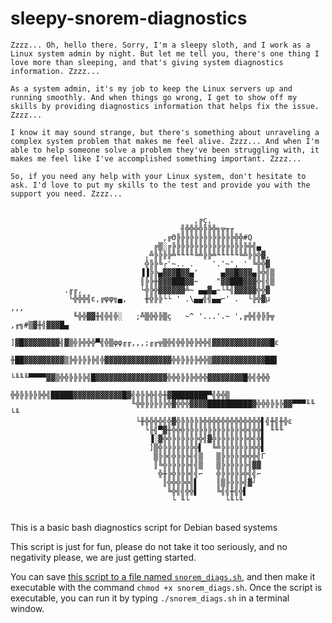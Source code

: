 # sleepy-snorem-diagnostics

```
Zzzz... Oh, hello there. Sorry, I'm a sleepy sloth, and I work as a Linux system admin by night. But let me tell you, there's one thing I love more than sleeping, and that's giving system diagnostics information. Zzzz...

As a system admin, it's my job to keep the Linux servers up and running smoothly. And when things go wrong, I get to show off my skills by providing diagnostics information that helps fix the issue. Zzzz...

I know it may sound strange, but there's something about unraveling a complex system problem that makes me feel alive. Zzzz... And when I'm able to help someone solve a problem they've been struggling with, it makes me feel like I've accomplished something important. Zzzz...

So, if you need any help with your Linux system, don't hesitate to ask. I'd love to put my skills to the test and provide you with the support you need. Zzzz...

     
                                         ,╔ç,
                                      ╢╬╬╬╬╠╠╬╗╦╥╓
                                  ,╔Θ╠╠╠╠╠╠╠╠╠╠╠╠╠╬╬#Q
                                ╔▒░╔╠╠╠╠╠╠╠╠╠╠╠╠╠╠╠╠╠╬╣▄
                              ,╩╠╠╠╠╩╙╙╙╙╚╩╠╠╩╙╙╙╙╙╚╩╠╠╬▓,
                              ╬╠╠╚┌'~.. .    '.'~', ' ╚╬╬▓
                             ▐▐╠╠▄▓▓▓█▓▓▄'     ▄▓▓█▓▓▓▄╠╬╣▒
                             ║╠╠╫▓▓▓███▓▓~    "▓▓███▓▓▓╬╢╣▒
            .╓╓,             └╬╠╬▓▓▓▓▓▓╩~ ▄▄▓▄~└╙╣▓▓▓▓▓╬╬▓
             └╬╬╬╣ε,╔φφ╗▄,    ╫╬╠╠└└ ' .\▄▄╣╣▄▄⌐' .  └╠╬▓µ           ,,,
              ╙╬╬▓▓╫╣╬╣╬░   ;╩▒╬╬╠▒ç   ~^ '...'.~ ',╔╬╣╬╠╠╦  ,╓╗#▒▓╫╣▓▓▓█▄
               ]▓█▓▓▓▓▓▓▓▓╣▓▒╬╠╬╬╬▀╣╬▒φφ╓╓,,,;╓╓╦▒╬╣╬╬╠╬╠╬╬╣▓▓▓▓▓▓▓▓▓▓▓▓▓█ε
               ╫██▓▓▓▓▓▓▓▓▓▒╠╬╠╠╠╠╣╬▓▓▓▓▓▓▓▓▓▓▓▓▓▓▓╬╬╠╠╠╠╬╬▒▓▓▓▓▓▓▓▓▓▓▓▓██▌
                 └╙╙╙▀▀▀▀▓▓▒╬╬╠╠╠╠╣█▓▓▓▓▓▓▓▓▓▓▓▓▓▓▓▓╬╬╬╠╠╠╬╬╬▓▓▓▓▓▓▓▓█╬╣╬╬╬
                           ╬╬╠╠╠╠╠╬╣█████▓▓▓▓▓▓▓▓▓▓▓█▓╣╬╠╠╬╢╬╫▓████████▀╣╬╬▒
                           ╙╬╬╠╠╠╠╠╬▓╬╬╬▓▓▓▓██████████▓╬╬╬╠╠╠▓▓▀▀▀╙╙      └╙
                            └╫╬╬╬╬╣╬▓╬╠╠╠╠╠╬╬╬╬╬╬╬╬╬╬╬╬╬▌╣╫╣╫╬ε
                              └╟╣▀▓╫╬╬╬╠╠╠╠╠╠╠╠╠╠╠╠╠╬╣╬╬▌ ╙╙╙
                               ▐░▓╬╬╠╠╠╠╠╠╬╣▓╬╠╠╠╠╠╠╠╬╣╬▌
                               ]▒╬╠╠╠╠╠╠╠╬▌  ╚╩╠╠╠╠╠╠╠╬╬▌
                                ▒╠╠╣╬╠╠╠╢╣▒   ▒╠╠╠╠╠╬╬╬╣Γ
                                ║╚╬╠╠╠╠╠╢╣▒   ▒╠╠╠╠╠╠╢▓▓
                                 ╬╫╠╬╠╠╠╣╣⌐   ╬╠╠╠╠╠╬╣╣⌐
                                  ║╬╬╬╠╬╣▌    ║▒╠╠╠╠╣▓┘
                                   ╚╬╣╣╬╬▌    ╚╣╣╫╣╬▌
                                    └ ╙└        └╙└╙
     
```

This is a basic bash diagnostics script for Debian based systems

This script is just for fun, please do not take it too seriously, and no negativity please, we are just getting started.

You can save [this script to a file named `snorem_diags.sh`](snorem_diags.sh), and then make it executable with the command `chmod +x snorem_diags.sh`. Once the script is executable, you can run it by typing `./snorem_diags.sh` in a terminal window.

